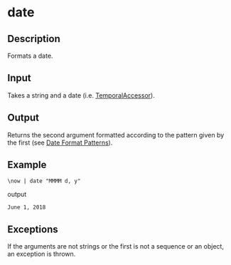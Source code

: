 date
====

## Description

Formats a date.

## Input

Takes a string and a date (i.e. [TemporalAccessor](https://docs.oracle.com/javase/8/docs/api/java/time/temporal/TemporalAccessor.html)).

## Output

Returns the second argument formatted according to the pattern given by the first (see [Date Format Patterns](https://docs.oracle.com/javase/8/docs/api/java/time/format/DateTimeFormatter.html#patterns)).

## Example

    \now | date "MMMM d, y"

output

    June 1, 2018

## Exceptions

If the arguments are not strings or the first is not a sequence or an object, an exception is thrown.
